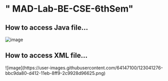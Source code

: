 <h1>" MAD-Lab-BE-CSE-6thSem" </h1>

<h2>How to access Java file...</h2>

![image](https://user-images.githubusercontent.com/64147100/123041032-62fa4200-d412-11eb-84ff-feb2db8e5ae6.png)


<h2>How to access XML file...</h2>
![image](https://user-images.githubusercontent.com/64147100/123041276-bbc9da80-d412-11eb-8ff9-2c9928d96625.png)

